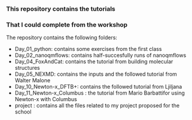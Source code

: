 ### This repository contains the tutorials 
### That I could complete from the workshop 

The repository contains the following folders:


- Day_01_python: contains some exercises from the first class
- Day_02_nanoqmflows: contains half-succesfully runs of nanoqmflows
- Day_04_FoxAndCat: contains the tutorial from building molecular structures
- Day_05_NEXMD: contains the inputs and the followed tutorial from Walter Malone
- Day_10_Newton-x_DFTB+: contains the followed tutorial from Ljiljana
- Day_11_Newton-x_Columbus : the tutorial from Mario Barbattifor using Newton-x with Columbus
- project : contains all the files related to my project proposed for the school
